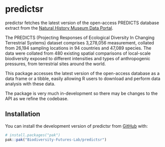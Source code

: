 
# predictsr

<!-- badges: start -->
<!-- badges: end -->

predictsr fetches the latest version of the open-access PREDICTS database
extract from the [Natural History Museum Data
Portal](https://data.nhm.ac.uk/dataset/the-2016-release-of-the-predicts-database-v1-1).

The PREDICTS (Projecting Responses of Ecological Diversity In Changing
Terrestrial Systems) dataset comprises 3,278,056 measurement, collated from
26,194 sampling locations in 94 countries and 47,089 species. The
data were collated from 480 existing spatial comparisons of local-scale
biodiversity exposed to different intensities and types of anthropogenic
pressures, from terrestrial sites around the world.

This package accesses the latest version of the open-access database as a data
frame or a tibble, easily allowing R users to download and perform data analysis
with these data.

The package is very much in-development so there may be changes to the API as we
refine the codebase.

## Installation

You can install the development version of predictsr from [GitHub](https://github.com/) with:

``` r
# install.packages("pak")
pak::pak("Biodiversity-Futures-Lab/predictsr")
```
